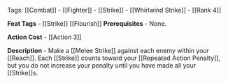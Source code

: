 Tags: [[Combat]] - [[Fighter]] - [[Strike]] - [[Whirlwind Strike]] - [[Rank 4]]

**Feat Tags** - [[Strike]] [[Flourish]]
**Prerequisites** - None.

**Action Cost** - [[Action 3]]

**Description** - Make a [[Melee Strike]] against each enemy within your [[Reach]]. Each [[Strike]] counts toward your [[Repeated Action Penalty]], but you do not increase your penalty until you have made all your [[Strike]]s.